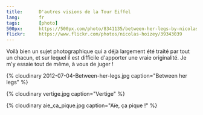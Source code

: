 ```yaml
---
title:      D'autres visions de la Tour Eiffel
lang:       fr
tags:       [photo]
500px:      https://500px.com/photo/8341135/between-her-legs-by-nicolas-hoizey
flickr:     https://www.flickr.com/photos/nicolas-hoizey/39343039
---
```


Voilà bien un sujet photographique qui a déjà largement été traité par tout un chacun, et sur lequel il est difficile d'apporter une vraie originalité. Je m'y essaie tout de même, à vous de juger !

{% cloudinary 2012-07-04-Between-her-legs.jpg caption="Between her legs" %}

{% cloudinary vertige.jpg caption="Vertige" %}

{% cloudinary aie_ca_pique.jpg caption="Aïe, ça pique !" %}
